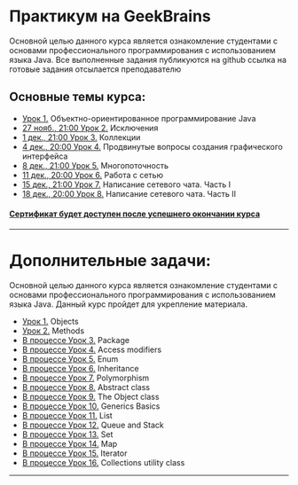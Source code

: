 # Практикум на GeekBrains
Основной целью данного курса является ознакомление студентами с основами профессионального программирования с использованием языка Java.
Все выполненные задания публикуются на github ссылка на готовые задания отсылается преподавателю

## Основные темы курса:
* [Урок 1.](https://github.com/zurbaevi/Java-Advanced-level/tree/main/src/main/java/ru/geekbrains/lesson1) Объектно-ориентированное программирование Java
* [27 нояб., 21:00 Урок 2.]() Исключения
* [1 дек., 21:00 Урок 3.]() Коллекции
* [4 дек., 20:00 Урок 4.]() Продвинутые вопросы создания графического интерфейса
* [8 дек., 21:00 Урок 5.]() Многопоточность
* [11 дек., 20:00 Урок 6.]() Работа с сетью
* [15 дек., 21:00 Урок 7.]() Написание сетевого чата. Часть I
* [18 дек., 20:00 Урок 8.]() Написание сетевого чата. Часть II
#### [Сертификат будет доступен после успешнего окончании курса]()
____
# Дополнительные задачи:
Основной целью данного курса является ознакомление студентами с основами профессионального программирования с использованием языка Java.
Данный курс пройдет для укрепление материала.

* [Урок 1.](https://github.com/zurbaevi/Java-Advanced-level/tree/main/src/main/java/org/stepik/lesson1) Objects
* [Урок 2.](https://github.com/zurbaevi/Java-Advanced-level/tree/main/src/main/java/org/stepik/lesson2) Methods
* [В процессе Урок 3.]() Package
* [В процессе Урок 4.]() Access modifiers
* [В процессе Урок 5.]() Enum
* [В процессе Урок 6.]() Inheritance
* [В процессе Урок 7.]() Polymorphism
* [В процессе Урок 8.]() Abstract class
* [В процессе Урок 9.]() The Object class
* [В процессе Урок 10.]() Generics Basics
* [В процессе Урок 11.]() List
* [В процессе Урок 12.]() Queue and Stack
* [В процессе Урок 13.]() Set
* [В процессе Урок 14.]() Map
* [В процессе Урок 15.]() Iterator
* [В процессе Урок 16.]() Collections utility class
____
